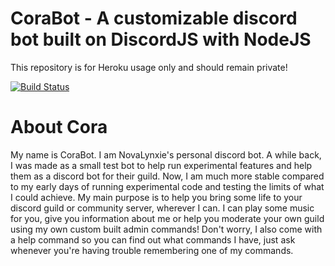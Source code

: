 # CoraBot - A customizable discord bot built on DiscordJS with NodeJS
This repository is for Heroku usage only and should remain private!

[![Build Status](https://travis-ci.com/NovaLynxie/CoraBot_Heroku.svg?token=6a7QJV4Zn4bss9FGZGzF&branch=dev-beta)](https://travis-ci.com/NovaLynxie/CoraBot_Heroku)

# About Cora
 My name is CoraBot. I am NovaLynxie's personal discord bot.
 A while back, I was made as a small test bot to help run experimental features and help them as a discord bot for their guild.
 Now, I am much more stable compared to my early days of running experimental code and testing the limits of what I could achieve.
 My main purpose is to help you bring some life to your discord guild or community server, wherever I can.
 I can play some music for you, give you information about me or help you moderate your own guild using my own custom built admin commands!
 Don't worry, I also come with a help command so you can find out what commands I have, just ask whenever you're having trouble remembering one of my commands.

